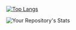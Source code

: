 [![Top Langs](https://github-readme-stats.vercel.app/api/top-langs/?username=claudiodantas&show_icons=true&theme=cobalt&&langs_count=20&layout=compact)](https://github.com/anuraghazra/github-readme-stats)


![Your Repository's Stats](https://github-readme-stats.vercel.app/api?username=claudiodantas&show_icons=true)
